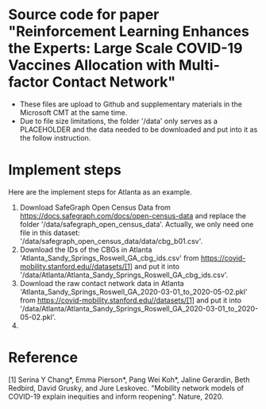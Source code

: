 # Source code for paper "Reinforcement Learning Enhances the Experts: Large Scale COVID-19 Vaccines Allocation with Multi-factor Contact Network"

- These files are upload to Github and supplementary materials in the Microsoft CMT at the same time.
- Due to file size limitations, the folder '/data' only serves as a PLACEHOLDER and the data needed to be downloaded and put into it as the follow instruction.

# Implement steps
Here are the implement steps for Atlanta as an example.
1. Download SafeGraph Open Census Data from https://docs.safegraph.com/docs/open-census-data and replace the folder '/data/safegraph_open_census_data'. Actually, we only need one file in this dataset: '/data/safegraph_open_census_data/data/cbg_b01.csv'.
2. Download the IDs of the CBGs in Atlanta 'Atlanta_Sandy_Springs_Roswell_GA_cbg_ids.csv' from https://covid-mobility.stanford.edu//datasets/[1] and put it into '/data/Atlanta/Atlanta_Sandy_Springs_Roswell_GA_cbg_ids.csv'.
3. Download the raw contact network data in Atlanta 'Atlanta_Sandy_Springs_Roswell_GA_2020-03-01_to_2020-05-02.pkl' from https://covid-mobility.stanford.edu//datasets/[1] and put it into '/data/Atlanta/Atlanta_Sandy_Springs_Roswell_GA_2020-03-01_to_2020-05-02.pkl'.
4. 

# Reference
[1] Serina Y Chang*, Emma Pierson*, Pang Wei Koh*, Jaline Gerardin, Beth Redbird, David Grusky, and Jure Leskovec. "Mobility network models of COVID-19 explain inequities and inform reopening". Nature, 2020.
